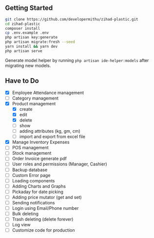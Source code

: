 
## Getting Started

```bash
git clone https://github.com/developermithu/zihad-plastic.git
cd zihad-plastic
composer install
cp .env.example .env
php artisan key:generate
php artisan migrate:fresh --seed
yarn install && yarn dev
php artisan serve
```

Generate model helper by running ```php artisan ide-helper:models``` after migrating new models.

## Have to Do

- [x] Employee Attendance management
- [ ] Category management
- [x] Product management
  - [x] create
  - [x] edit
  - [x] delete
  - [ ] show
  - [ ] adding attributes (kg, gm, cm)
  - [ ] import and export from excel file
- [x] Manage Inventory Expenses
- [ ] POS management
- [ ] Stock management
- [ ] Order Invoice generate pdf
- [ ] User roles and permissions (Manager, Cashier)
- [ ] Backup database 
- [ ] Custom Error page
- [ ] Loading components
- [ ] Adding Charts and Graphs
- [ ] Pickaday for date picking
- [ ] Adding price mutator (get and set)
- [ ] Sending notifications
- [ ] Login using Email/Phone number
- [ ] Bulk deleting
- [ ] Trash deleting (delete forever)
- [ ] Log view
- [ ] Customize code for production
